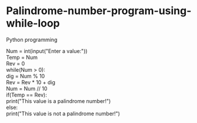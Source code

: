 # Palindrome-number-program-using-while-loop
Python programming

Num = int(input("Enter a value:"))  
Temp = Num  
Rev = 0  
while(Num > 0):  
    dig = Num % 10  
    Rev = Rev * 10 + dig  
    Num = Num // 10  
if(Temp == Rev):  
    print("This value is a palindrome number!")  
else:  
    print("This value is not a palindrome number!")  

